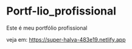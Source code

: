 # Portf-lio_profissional
Este é meu portfólio profissional

veja em: https://super-halva-483e19.netlify.app
